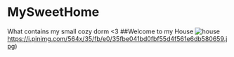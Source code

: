 # MySweetHome
What contains my small cozy dorm &lt;3
##Welcome to my House
![house](https://i.pinimg.com/564x/35/fb/e0/35fbe041bd0fbf55d4f561e6db580659.jpg)https://i.pinimg.com/564x/35/fb/e0/35fbe041bd0fbf55d4f561e6db580659.jpg)
